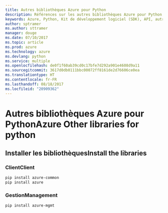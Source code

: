 ```yaml
---
title: Autres bibliothèques Azure pour Python
description: Références sur les autres bibliothèques Azure pour Python
keywords: Azure, Python, Kit de développement logiciel (SDK), API, autres
author: sptramer
ms.author: sttramer
manager: douge
ms.date: 07/10/2017
ms.topic: article
ms.prod: azure
ms.technology: azure
ms.devlang: python
ms.service: multiple
ms.openlocfilehash: de0f1f60ab39cd0c17bfe7d292a901e4608d9a11
ms.sourcegitcommit: 3617d0db0111bbc00072ff8161de2d76606ce0ea
ms.translationtype: HT
ms.contentlocale: fr-FR
ms.lasthandoff: 08/18/2017
ms.locfileid: "20909362"
---
```

# <a name="azure-other-libraries-for-python"></a><span data-ttu-id="1dc61-104">Autres bibliothèques Azure pour Python</span><span class="sxs-lookup"><span data-stu-id="1dc61-104">Azure Other libraries for python</span></span>

## <a name="install-the-libraries"></a><span data-ttu-id="1dc61-105">Installer les bibliothèques</span><span class="sxs-lookup"><span data-stu-id="1dc61-105">Install the libraries</span></span>
### <a name="client"></a><span data-ttu-id="1dc61-106">Client</span><span class="sxs-lookup"><span data-stu-id="1dc61-106">Client</span></span>

```bash
pip install azure-common
pip install azure
```

### <a name="management"></a><span data-ttu-id="1dc61-107">Gestion</span><span class="sxs-lookup"><span data-stu-id="1dc61-107">Management</span></span>

```bash
pip install azure-mgmt
```
